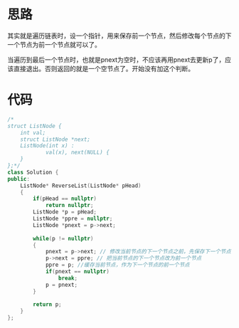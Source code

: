 # 思路

其实就是遍历链表时，设一个指针，用来保存前一个节点，然后修改每个节点的下一个节点为前一个节点就可以了。

当遍历到最后一个节点时，也就是pnext为空时，不应该再用pnext去更新p了，应该直接退出。否则返回的就是一个空节点了。开始没有加这个判断。



# 代码

```c++
/*
struct ListNode {
	int val;
	struct ListNode *next;
	ListNode(int x) :
			val(x), next(NULL) {
	}
};*/
class Solution {
public:
    ListNode* ReverseList(ListNode* pHead)
    {
        if(pHead == nullptr)
            return nullptr;
        ListNode *p = pHead;
        ListNode *ppre = nullptr;
        ListNode *pnext = p->next; 
        
        while(p != nullptr)
        {
            pnext = p->next; // 修改当前节点的下一个节点之前，先保存下一个节点
            p->next = ppre; // 把当前节点的下一个节点改为前一个节点
            ppre = p; //缓存当前节点，作为下一个节点的前一个节点
            if(pnext == nullptr)
                break;
            p = pnext;
        }
        
        return p;
    }
};
```



